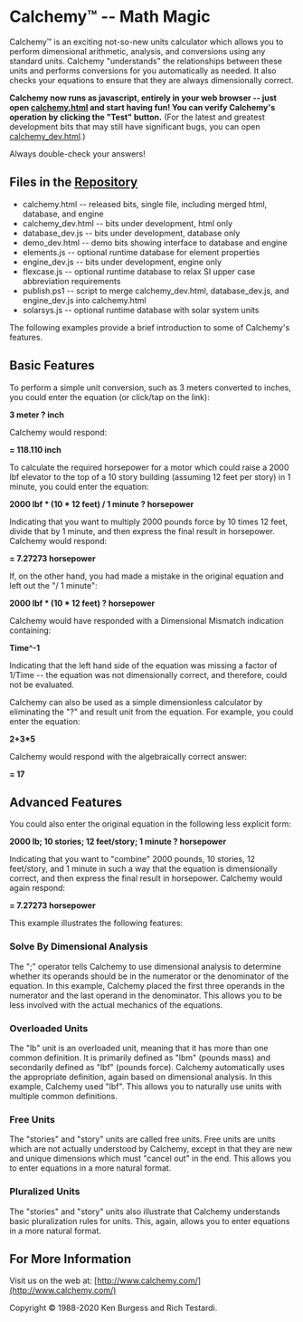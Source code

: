 Calchemy™ -- Math Magic
=======================

Calchemy™ is an exciting not-so-new units calculator which allows you to perform dimensional arithmetic, analysis, and conversions using any standard units. Calchemy "understands" the relationships between these units and performs conversions for you automatically as needed. It also checks your equations to ensure that they are always dimensionally correct.

**Calchemy now runs as javascript, entirely in your web browser -- just open [calchemy.html](https://rtestardi.github.io/calchemy/calchemy.html) and start having fun!  You can verify Calchemy's operation by clicking the "Test" button.**  (For the latest and greatest development bits that may still have significant bugs, you can open [calchemy_dev.html](https://rtestardi.github.io/calchemy/calchemy_dev.html).)

Always double-check your answers!

## Files in the [Repository](https://github.com/rtestardi/calchemy)

* calchemy.html -- released bits, single file, including merged html, database, and engine
* calchemy_dev.html -- bits under development, html only
* database_dev.js -- bits under development, database only
* demo_dev.html -- demo bits showing interface to database and engine
* elements.js -- optional runtime database for element properties
* engine_dev.js -- bits under development, engine only
* flexcase.js -- optional runtime database to relax SI upper case abbreviation requirements
* publish.ps1 -- script to merge calchemy_dev.html, database_dev.js, and engine_dev.js into calchemy.html
* solarsys.js -- optional runtime database with solar system units

The following examples provide a brief introduction to some of Calchemy's features.

## Basic Features

To perform a simple unit conversion, such as 3 meters converted to inches, you could enter the equation (or click/tap on the link):

**3 meter ? inch**

Calchemy would respond:

**= 118.110 inch**

To calculate the required horsepower for a motor which could raise a 2000 lbf elevator to the top of a 10 story building (assuming 12 feet per story) in 1 minute, you could enter the equation:

**2000 lbf * (10 * 12 feet) / 1 minute ? horsepower**

Indicating that you want to multiply 2000 pounds force by 10 times 12 feet, divide that by 1 minute, and then express the final result in horsepower. Calchemy would respond:

**= 7.27273 horsepower**

If, on the other hand, you had made a mistake in the original equation and left out the "/ 1 minute":

**2000 lbf * (10 * 12 feet) ? horsepower**

Calchemy would have responded with a Dimensional Mismatch indication containing:

**Time^-1**

Indicating that the left hand side of the equation was missing a factor of 1/Time -- the equation was not dimensionally correct, and therefore, could not be evaluated.

Calchemy can also be used as a simple dimensionless calculator by eliminating the "?" and result unit from the equation. For example, you could enter the equation:

**2+3*5**

Calchemy would respond with the algebraically correct answer:

**= 17**

## Advanced Features

You could also enter the original equation in the following less explicit form:

**2000 lb; 10 stories; 12 feet/story; 1 minute ? horsepower**

Indicating that you want to "combine" 2000 pounds, 10 stories, 12 feet/story, and 1 minute in such a way that the equation is dimensionally correct, and then express the final result in horsepower. Calchemy would again respond:

**= 7.27273 horsepower**

This example illustrates the following features:

### Solve By Dimensional Analysis
The ";" operator tells Calchemy to use dimensional analysis to determine whether its operands should be in the numerator or the denominator of the equation. In this example, Calchemy placed the first three operands in the numerator and the last operand in the denominator. This allows you to be less involved with the actual mechanics of the equations.

### Overloaded Units
The "lb" unit is an overloaded unit, meaning that it has more than one common definition. It is primarily defined as "lbm" (pounds mass) and secondarily defined as "lbf" (pounds force). Calchemy automatically uses the appropriate definition, again based on dimensional analysis. In this example, Calchemy used "lbf". This allows you to naturally use units with multiple common definitions.

### Free Units
The "stories" and "story" units are called free units. Free units are units which are not actually understood by Calchemy, except in that they are new and unique dimensions which must "cancel out" in the end. This allows you to enter equations in a more natural format.

### Pluralized Units
The "stories" and "story" units also illustrate that Calchemy understands basic pluralization rules for units. This, again, allows you to enter equations in a more natural format.

## For More Information

Visit us on the web at: [http://www.calchemy.com/](http://www.calchemy.com/)

Copyright © 1988-2020 Ken Burgess and Rich Testardi.
